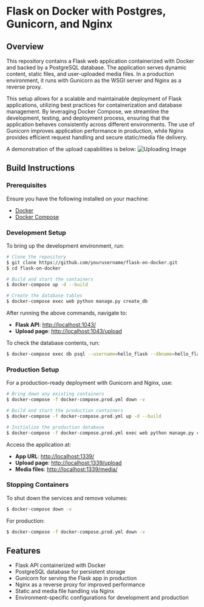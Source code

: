 # Flask on Docker with Postgres, Gunicorn, and Nginx

## Overview

This repository contains a Flask web application containerized with Docker and backed by a PostgreSQL database. The application serves dynamic content, static files, and user-uploaded media files. In a production environment, it runs with Gunicorn as the WSGI server and Nginx as a reverse proxy.

This setup allows for a scalable and maintainable deployment of Flask applications, utilizing best practices for containerization and database management. By leveraging Docker Compose, we streamline the development, testing, and deployment process, ensuring that the application behaves consistently across different environments. The use of Gunicorn improves application performance in production, while Nginx provides efficient request handling and secure static/media file delivery.

A demonstration of the upload capabilities is below:
![Uploading Image](screen_recording.gif)

## Build Instructions

### Prerequisites

Ensure you have the following installed on your machine:

- [Docker](https://www.docker.com/get-started)
- [Docker Compose](https://docs.docker.com/compose/install/)

### Development Setup

To bring up the development environment, run:

```sh
# Clone the repository
$ git clone https://github.com/yourusername/flask-on-docker.git
$ cd flask-on-docker

# Build and start the containers
$ docker-compose up -d --build

# Create the database tables
$ docker-compose exec web python manage.py create_db
```

After running the above commands, navigate to:

- **Flask API**: [http://localhost:1043/](http://localhost:1043/)
- **Upload page**: [http://localhost:1043/upload](http://localhost:1043/upload)

To check the database contents, run:

```sh
$ docker-compose exec db psql --username=hello_flask --dbname=hello_flask_dev
```

### Production Setup

For a production-ready deployment with Gunicorn and Nginx, use:

```sh
# Bring down any existing containers
$ docker-compose -f docker-compose.prod.yml down -v

# Build and start the production containers
$ docker-compose -f docker-compose.prod.yml up -d --build

# Initialize the production database
$ docker-compose -f docker-compose.prod.yml exec web python manage.py create_db
```

Access the application at:

- **App URL**: [http://localhost:1339/](http://localhost:1339/)
- **Upload page**: [http://localhost:1339/upload](http://localhost:1339/upload)
- **Media files**: [http://localhost:1339/media/](http://localhost:1339/media/)

### Stopping Containers

To shut down the services and remove volumes:

```sh
$ docker-compose down -v
```

For production:

```sh
$ docker-compose -f docker-compose.prod.yml down -v
```

## Features

- Flask API containerized with Docker
- PostgreSQL database for persistent storage
- Gunicorn for serving the Flask app in production
- Nginx as a reverse proxy for improved performance
- Static and media file handling via Nginx
- Environment-specific configurations for development and production

